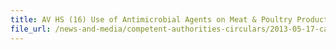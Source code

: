 ```yaml
---
title: AV HS (16) Use of Antimicrobial Agents on Meat & Poultry Products from Australia and Canada 
file_url: /news-and-media/competent-authorities-circulars/2013-05-17-ca2.pdf
---
```

